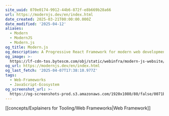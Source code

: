 ```yaml
---
site_uuid: 070e0174-9912-44b6-872f-e8b669b28a66
url: https://modernjs.dev/en/index.html
date_created: 2025-03-21T00:00:00.000Z
date_modified: '2025-04-12'
aliases:
  - Modern
  - ModernJS
  - Modern.js
og_title: Modern.js
og_description: A Progressive React Framework for modern web development.
og_image: >-
  https://lf-cdn-tos.bytescm.com/obj/static/webinfra/modern-js-website/assets/images/images/modernjs-logo.svg
og_url: https://modernjs.dev/en/index.html
og_last_fetch: '2025-04-07T17:38:10.977Z'
tags:
  - Web-Frameworks
  - JavaScript-Ecosystem
og_screenshot_url: >-
  https://og-screenshots-prod.s3.amazonaws.com/1920x1080/80/false/0071b25c64c75f779c8c23a15948b0de191cb3ba33b7a23d26eb13d29471b42d.jpeg
---
```





[[concepts/Explainers for Tooling/Web Frameworks|Web Framework]]